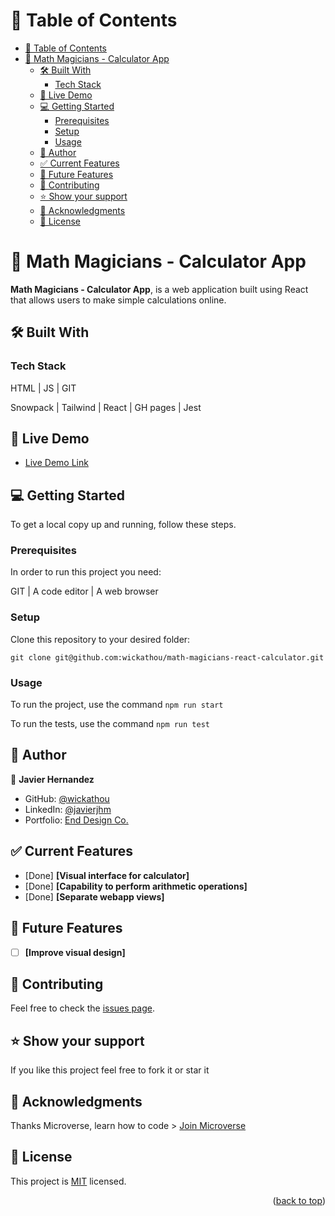 # 📗 Table of Contents

- [📗 Table of Contents](#-table-of-contents)
- [📖 Math Magicians - Calculator App ](#-math-magicians---calculator-app-)
  - [🛠 Built With ](#-built-with-)
    - [Tech Stack ](#tech-stack-)
  - [🚀 Live Demo ](#-live-demo-)
  - [💻 Getting Started ](#-getting-started-)
    - [Prerequisites](#prerequisites)
    - [Setup](#setup)
    - [Usage](#usage)
  - [👥 Author ](#-author-)
  - [✅ Current Features ](#-current-features-)
  - [🔭 Future Features ](#-future-features-)
  - [🤝 Contributing ](#-contributing-)
  - [⭐️ Show your support ](#️-show-your-support-)
  - [🙏 Acknowledgments ](#-acknowledgments-)
  - [📝 License ](#-license-)

# 📖 Math Magicians - Calculator App <a name="about-project"></a>

**Math Magicians - Calculator App**, is a web application built using React that allows users to make simple calculations online.

## 🛠 Built With <a name="built-with"></a>

### Tech Stack <a name="tech-stack"></a>

HTML | JS | GIT

Snowpack | Tailwind | React | GH pages | Jest

## 🚀 Live Demo <a name="live-demo"></a>

- [Live Demo Link](https://wickathou.github.io/math-magicians-react-calculator/)

## 💻 Getting Started <a name="getting-started"></a>

To get a local copy up and running, follow these steps.

### Prerequisites

In order to run this project you need:

GIT | A code editor | A web browser

### Setup

Clone this repository to your desired folder:

  `git clone git@github.com:wickathou/math-magicians-react-calculator.git`

### Usage

To run the project, use the command
`npm run start`

To run the tests, use the command
`npm run test`

## 👥 Author <a name="author"></a>

👤 **Javier Hernandez**

- GitHub: [@wickathou](https://github.com/wickathou)
- LinkedIn: [@javierjhm](https://linkedin.com/in/javierjhm)
- Portfolio: [End Design Co.](https://works.enddesign.co/)

## ✅ Current Features <a name="current-features"></a>

- [Done] **[Visual interface for calculator]**
- [Done] **[Capability to perform arithmetic operations]**
- [Done] **[Separate webapp views]**

## 🔭 Future Features <a name="future-features"></a>

- [ ] **[Improve visual design]**

## 🤝 Contributing <a name="contributing"></a>

Feel free to check the [issues page](https://github.com/wickathou/math-magicians-react-calculator/issues).

## ⭐️ Show your support <a name="support"></a>

If you like this project feel free to fork it or star it

## 🙏 Acknowledgments <a name="acknowledgements"></a>

Thanks Microverse, learn how to code > [Join Microverse](https://www.microverse.org/?grsf=9m3hq6)

## 📝 License <a name="license"></a>

This project is [MIT](./LICENSE) licensed.

<p align="right">(<a href="#readme-top">back to top</a>)</p>